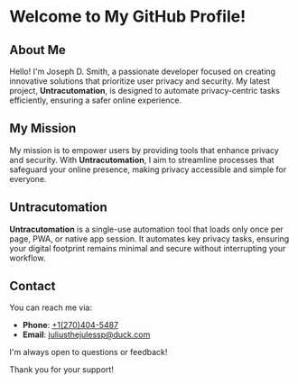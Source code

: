# Welcome to My GitHub Profile!

## About Me

Hello! I'm Joseph D. Smith, a passionate developer focused on creating innovative solutions that prioritize user privacy and security. My latest project, **Untracutomation**, is designed to automate privacy-centric tasks efficiently, ensuring a safer online experience.

## My Mission

My mission is to empower users by providing tools that enhance privacy and security. With **Untracutomation**, I aim to streamline processes that safeguard your online presence, making privacy accessible and simple for everyone.

## Untracutomation

**Untracutomation** is a single-use automation tool that loads only once per page, PWA, or native app session. It automates key privacy tasks, ensuring your digital footprint remains minimal and secure without interrupting your workflow.

## Contact

You can reach me via:

- **Phone**: [+1(270)404-5487](tel:+12704045487)
- **Email**: [juliusthejulessp@duck.com](mailto:juliusthejulessp@duck.com?subject=GitHub)

I'm always open to questions or feedback!

Thank you for your support!
